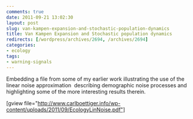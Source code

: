 ```yaml
---
comments: true
date: 2011-09-21 13:02:30
layout: post
slug: van-kampen-expansion-and-stochastic-population-dynamics
title: Van Kampen Expansion and Stochastic population dynamics
redirects: [/wordpress/archives/2694, /archives/2694]
categories:
- ecology
tags:
- warning-signals
---
```


Embedding a file from some of my earlier work illustrating the use of the linear noise approximation  describing demographic noise processes and highlighting some of the more interesting results therein.

[gview file="http://www.carlboettiger.info/wp-content/uploads/2011/09/EcologyLinNoise.pdf"]
